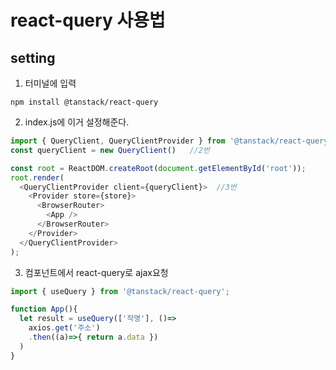 # react-query 사용법

## setting

1. 터미널에 입력
```
npm install @tanstack/react-query 
```

2. index.js에 이거 설정해준다. 
```ts
import { QueryClient, QueryClientProvider } from '@tanstack/react-query'  //1번
const queryClient = new QueryClient()   //2번

const root = ReactDOM.createRoot(document.getElementById('root'));
root.render(
  <QueryClientProvider client={queryClient}>  //3번
    <Provider store={store}>
      <BrowserRouter>
        <App />
      </BrowserRouter>
    </Provider>
  </QueryClientProvider>
); 
```
3. 컴포넌트에서 react-query로 ajax요청 
```ts
import { useQuery } from '@tanstack/react-query';

function App(){
  let result = useQuery(['작명'], ()=>
    axios.get('주소')
    .then((a)=>{ return a.data })
  )
}
```